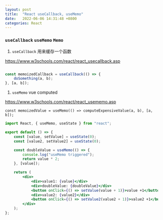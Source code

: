 ```yaml
---
layout: post
title:  "React useCallback, useMemo"
date:   2022-06-06 14:31:48 +0800
categories: React
---
```


### `useCallback` `useMemo` `Memo`

1. `useCallback` 用来缓存一个函数

https://www.w3schools.com/react/react_usecallback.asp


```jsx

const memoizedCallback = useCallback(() => {
    doSomething(a, b);
}, [a, b]);
```



1. `useMemo` vue computed

https://www.w3schools.com/react/react_usememo.asp

`const memoizedValue = useMemo(() => computeExpensiveValue(a, b), [a, b]);`

```jsx
import React, { useMemo, useState } from "react";

export default () => {
    const [value, setValue] = useState(0);
    const [value2, setValue2] = useState(0);

    const doubleValue = useMemo(() => {
        console.log("useMemo triggered");
        return value * 2;
    }, [value]);

    return (
        <div>
            <div>value1: {value}</div>
            <div>doubleValue: {doubleValue}</div>
            <button onClick={() => setValue(value + 1)}>value +1</button>
            <div>value2: {value2}</div>
            <button onClick={() => setValue2(value2 + 1)}>value2 +1</button>
        </div>
    );
};
```


